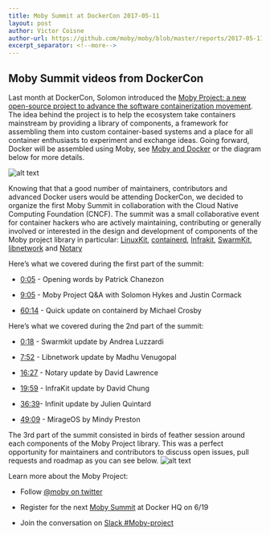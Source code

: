 ```yaml
---
title: Moby Summit at DockerCon 2017-05-11
layout: post
author: Victor Coisne
author-url: https://github.com/moby/moby/blob/master/reports/2017-05-11-moby-summit-report.md
excerpt_separator: <!--more-->
---
```


## Moby Summit videos from DockerCon

Last month at DockerCon, Solomon introduced the [Moby Project: a new open-source project to advance the software containerization movement](https://blog.docker.com/2017/04/introducing-the-moby-project/). The idea behind the project is to help the ecosystem take containers mainstream by providing a library of components, a framework for assembling them into custom container-based systems and a place for all container enthusiasts to experiment and exchange ideas.<!--more--> Going forward, Docker will be assembled using Moby, see [Moby and Docker](http://mobyproject.org/#moby-and-docker) or the diagram below for more details.

![alt text](https://blog.docker.com/wp-content/uploads/b0f6921d-2788-4ed0-97d7-be4c77d7f59b-1.jpg "Moby Project diagram")

Knowing that that a good number of maintainers, contributors and advanced Docker users would be attending DockerCon, we decided to organize the first Moby Summit in collaboration with the Cloud Native Computing Foundation (CNCF). The summit was a small collaborative event for container hackers who are actively maintaining, contributing or generally involved or interested in the design and development of components of the Moby project library in particular: [LinuxKit](https://github.com/linuxkit/linuxkit), [containerd](https://github.com/containerd), [Infrakit](https://github.com/docker/infrakit), [SwarmKit](https://github.com/docker/swarmkit), [libnetwork](https://github.com/docker/libnetwork) and [Notary](https://github.com/docker/notary)

Here’s what we covered during the first part of the summit:

- [0:05](https://youtu.be/-C_YL6za0-E?t=5s) - Opening words by Patrick Chanezon

- [9:05](https://youtu.be/-C_YL6za0-E?t=9m6s) - Moby Project Q&A with Solomon Hykes and Justin Cormack

- [60:14](https://youtu.be/-C_YL6za0-E?t=1h14m32s) - Quick update on containerd by Michael Crosby

Here’s what we covered during the 2nd part of the summit:

- [0:18](https://youtu.be/Raj0zaqBxOc?t=18s) - Swarmkit update by Andrea Luzzardi

- [7:52](https://youtu.be/Raj0zaqBxOc?t=7m52s) - Libnetwork update by Madhu Venugopal 

- [16:27](https://youtu.be/Raj0zaqBxOc?t=16m27s) - Notary update by David Lawrence

- [19:59](https://youtu.be/Raj0zaqBxOc?t=19m59s) - InfraKit update by David Chung

- [36:39](https://youtu.be/Raj0zaqBxOc?t=36m39s)- Infinit update by Julien Quintard

- [49:09](https://youtu.be/Raj0zaqBxOc?t=49m9s) - MirageOS by Mindy Preston

The 3rd part of the summit consisted in birds of feather session around each components of the Moby Project library. This was a perfect opportunity for maintainers and contributors to discuss open issues, pull requests and roadmap as you can see below.
![alt text](https://blog.docker.com/wp-content/uploads/containerd.jpg "containerd summit at DockerCon")

Learn more about the Moby Project:

- Follow [@moby on twitter](https://twitter.com/moby)

- Register for the next [Moby Summit](https://www.eventbrite.com/e/moby-summit-tickets-34483396768) at Docker HQ on 6/19

- Join the conversation on [Slack #Moby-project](dockr.ly/community)
